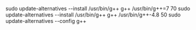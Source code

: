 sudo update-alternatives --install /usr/bin/g++ g++ /usr/bin/g++=7 70
sudo update-alternatives --install /usr/bin/g++ g++ /usr/bin/g++-4.8 50
sudo update-alternatives --config g++
